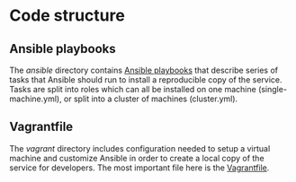 # Code structure

## Ansible playbooks

The _ansible_ directory contains [Ansible playbooks](http://docs.ansible.com/playbooks.html) that describe series of tasks that Ansible should run to install a reproducible copy of the service. Tasks are split into roles which can all be installed on one machine (single-machine.yml), or split into a cluster of machines (cluster.yml).

## Vagrantfile

The _vagrant_ directory includes configuration needed to setup a virtual machine and customize Ansible in order to create a local copy of the service for developers. The most important file here is the [Vagrantfile](https://docs.vagrantup.com/v2/vagrantfile/).
